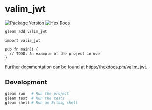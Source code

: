 # valim_jwt

[![Package Version](https://img.shields.io/hexpm/v/valim_jwt)](https://hex.pm/packages/valim_jwt)
[![Hex Docs](https://img.shields.io/badge/hex-docs-ffaff3)](https://hexdocs.pm/valim_jwt/)

```sh
gleam add valim_jwt
```
```gleam
import valim_jwt

pub fn main() {
  // TODO: An example of the project in use
}
```

Further documentation can be found at <https://hexdocs.pm/valim_jwt>.

## Development

```sh
gleam run   # Run the project
gleam test  # Run the tests
gleam shell # Run an Erlang shell
```
